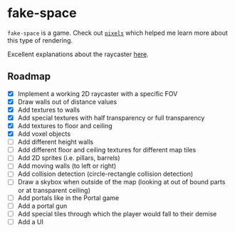 # fake-space

`fake-space` is a game. Check out [`pixels`](https://github.com/parasyte/pixels) which helped me learn more about this type of rendering.

Excellent explanations about the raycaster [here](https://lodev.org/cgtutor/raycasting.html#The_Basic_Idea_).

## Roadmap

- [x] Implement a working 2D raycaster with a specific FOV 
- [x] Draw walls out of distance values
- [x] Add textures to walls
- [x] Add special textures with half transparency or full transparency
- [x] Add textures to floor and ceiling
- [x] Add voxel objects
- [ ] Add different height walls
- [ ] Add different floor and ceiling textures for different map tiles
- [ ] Add 2D sprites (i.e. pillars, barrels)
- [ ] Add moving walls (to left or right)
- [ ] Add collision detection (circle-rectangle collision detection)
- [ ] Draw a skybox when outside of the map (looking at out of bound parts or at transparent ceiling)
- [ ] Add portals like in the Portal game
- [ ] Add a portal gun
- [ ] Add special tiles through which the player would fall to their demise
- [ ] Add a UI